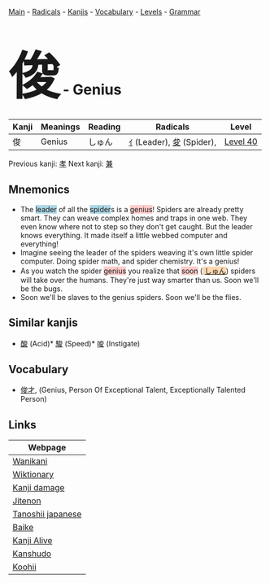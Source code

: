 <style> bigfont {font-size: 100px}</style>
[Main](../index.md) -
[Radicals](../radicals.md) -
[Kanjis](../kanjis.md) -
[Vocabulary](../vocabulary.md) -
[Levels](../levels.md) -
[Grammar](../grammar.md)
# <bigfont> 俊</bigfont> - Genius 

| Kanji | Meanings | Reading | Radicals | Level |
| --- | --- | --- | --- | --- |
| 俊 | Genius | しゅん | [ｲ](../radicals/ｲ.md) (Leader), [夋](../radicals/夋.md) (Spider),  | [Level 40](../levels/wk_level40.md) |

Previous kanji: [孝](孝.md) Next kanji: [兼](兼.md) 

## Mnemonics
 * The <span style="background-color:#ADD8E6"> leader</span> of all the <span style="background-color:#ADD8E6"> spider</span>s is a <span style="background-color:#ffcccb"> genius</span>! Spiders are already pretty smart. They can weave complex homes and traps in one web. They even know where not to step so they don't get caught. But the leader knows everything. It made itself a little webbed computer and everything!
* Imagine seeing the leader of the spiders weaving it's own little spider computer. Doing spider math, and spider chemistry. It's a genius!
* As you watch the spider <span style="background-color:#ffcccb"> genius</span> you realize that <span style="background-color:#ffcccb"> soon</span> (<span style="background-color:#fed8b1"> [しゅん](https://jisho.org/search/しゅん)</span>) spiders will take over the humans. They're just way smarter than us. Soon we'll be the bugs.
* Soon we'll be slaves to the genius spiders. Soon we'll be the flies. 


## Similar kanjis
 * [酸](酸.md) (Acid)* [駿](駿.md) (Speed)* [唆](唆.md) (Instigate)


## Vocabulary
 * [俊才](../vocabulary/俊.md), (Genius, Person Of Exceptional Talent, Exceptionally Talented Person)



## Links 

| Webpage |
| --- |
| [Wanikani          ](https://www.wanikani.com/kanji/俊) |
| [Wiktionary        ](https://en.wiktionary.org/wiki/俊) |
| [Kanji damage      ](http://www.kanjidamage.com/kanji/search?utf8=✓&q=俊) |
| [Jitenon           ](https://jitenon.com/kanji/俊) |
| [Tanoshii japanese ](https://www.tanoshiijapanese.com/dictionary/kanji.cfm?k=俊) |
| [Baike             ](https://baike.baidu.com/item/俊) |
| [Kanji Alive       ](https://app.kanjialive.com/俊) |
| [Kanshudo          ](https://www.kanshudo.com/searchmn?q=俊) |
| [Koohii            ](https://kanji.koohii.com/study/kanji/俊) |
